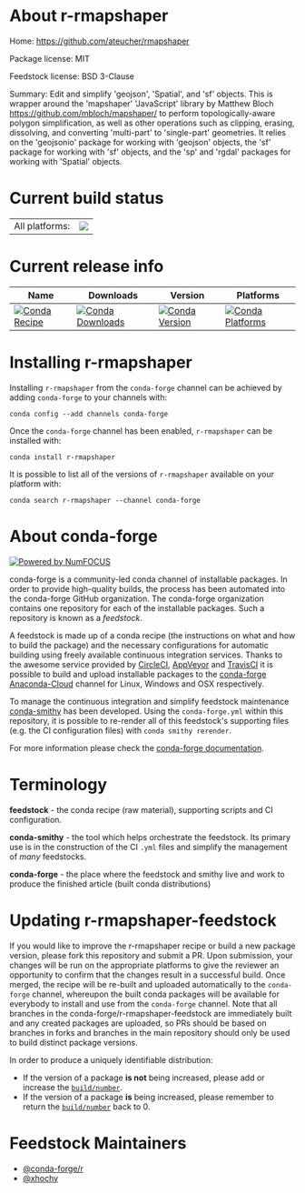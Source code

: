 About r-rmapshaper
==================

Home: https://github.com/ateucher/rmapshaper

Package license: MIT

Feedstock license: BSD 3-Clause

Summary: Edit and simplify 'geojson', 'Spatial', and 'sf' objects. This is wrapper around the 'mapshaper' 'JavaScript' library by Matthew Bloch  <https://github.com/mbloch/mapshaper/> to perform topologically-aware polygon simplification, as well as other operations such as clipping, erasing, dissolving, and converting 'multi-part' to 'single-part' geometries. It relies on the 'geojsonio' package for working with 'geojson' objects, the 'sf'  package for working with 'sf' objects, and the 'sp' and 'rgdal' packages for  working with 'Spatial' objects.



Current build status
====================


<table><tr><td>All platforms:</td>
    <td>
      <a href="https://dev.azure.com/conda-forge/feedstock-builds/_build/latest?definitionId=7225&branchName=master">
        <img src="https://dev.azure.com/conda-forge/feedstock-builds/_apis/build/status/r-rmapshaper-feedstock?branchName=master">
      </a>
    </td>
  </tr>
</table>

Current release info
====================

| Name | Downloads | Version | Platforms |
| --- | --- | --- | --- |
| [![Conda Recipe](https://img.shields.io/badge/recipe-r--rmapshaper-green.svg)](https://anaconda.org/conda-forge/r-rmapshaper) | [![Conda Downloads](https://img.shields.io/conda/dn/conda-forge/r-rmapshaper.svg)](https://anaconda.org/conda-forge/r-rmapshaper) | [![Conda Version](https://img.shields.io/conda/vn/conda-forge/r-rmapshaper.svg)](https://anaconda.org/conda-forge/r-rmapshaper) | [![Conda Platforms](https://img.shields.io/conda/pn/conda-forge/r-rmapshaper.svg)](https://anaconda.org/conda-forge/r-rmapshaper) |

Installing r-rmapshaper
=======================

Installing `r-rmapshaper` from the `conda-forge` channel can be achieved by adding `conda-forge` to your channels with:

```
conda config --add channels conda-forge
```

Once the `conda-forge` channel has been enabled, `r-rmapshaper` can be installed with:

```
conda install r-rmapshaper
```

It is possible to list all of the versions of `r-rmapshaper` available on your platform with:

```
conda search r-rmapshaper --channel conda-forge
```


About conda-forge
=================

[![Powered by NumFOCUS](https://img.shields.io/badge/powered%20by-NumFOCUS-orange.svg?style=flat&colorA=E1523D&colorB=007D8A)](http://numfocus.org)

conda-forge is a community-led conda channel of installable packages.
In order to provide high-quality builds, the process has been automated into the
conda-forge GitHub organization. The conda-forge organization contains one repository
for each of the installable packages. Such a repository is known as a *feedstock*.

A feedstock is made up of a conda recipe (the instructions on what and how to build
the package) and the necessary configurations for automatic building using freely
available continuous integration services. Thanks to the awesome service provided by
[CircleCI](https://circleci.com/), [AppVeyor](https://www.appveyor.com/)
and [TravisCI](https://travis-ci.com/) it is possible to build and upload installable
packages to the [conda-forge](https://anaconda.org/conda-forge)
[Anaconda-Cloud](https://anaconda.org/) channel for Linux, Windows and OSX respectively.

To manage the continuous integration and simplify feedstock maintenance
[conda-smithy](https://github.com/conda-forge/conda-smithy) has been developed.
Using the ``conda-forge.yml`` within this repository, it is possible to re-render all of
this feedstock's supporting files (e.g. the CI configuration files) with ``conda smithy rerender``.

For more information please check the [conda-forge documentation](https://conda-forge.org/docs/).

Terminology
===========

**feedstock** - the conda recipe (raw material), supporting scripts and CI configuration.

**conda-smithy** - the tool which helps orchestrate the feedstock.
                   Its primary use is in the construction of the CI ``.yml`` files
                   and simplify the management of *many* feedstocks.

**conda-forge** - the place where the feedstock and smithy live and work to
                  produce the finished article (built conda distributions)


Updating r-rmapshaper-feedstock
===============================

If you would like to improve the r-rmapshaper recipe or build a new
package version, please fork this repository and submit a PR. Upon submission,
your changes will be run on the appropriate platforms to give the reviewer an
opportunity to confirm that the changes result in a successful build. Once
merged, the recipe will be re-built and uploaded automatically to the
`conda-forge` channel, whereupon the built conda packages will be available for
everybody to install and use from the `conda-forge` channel.
Note that all branches in the conda-forge/r-rmapshaper-feedstock are
immediately built and any created packages are uploaded, so PRs should be based
on branches in forks and branches in the main repository should only be used to
build distinct package versions.

In order to produce a uniquely identifiable distribution:
 * If the version of a package **is not** being increased, please add or increase
   the [``build/number``](https://conda.io/docs/user-guide/tasks/build-packages/define-metadata.html#build-number-and-string).
 * If the version of a package **is** being increased, please remember to return
   the [``build/number``](https://conda.io/docs/user-guide/tasks/build-packages/define-metadata.html#build-number-and-string)
   back to 0.

Feedstock Maintainers
=====================

* [@conda-forge/r](https://github.com/conda-forge/r/)
* [@xhochy](https://github.com/xhochy/)

